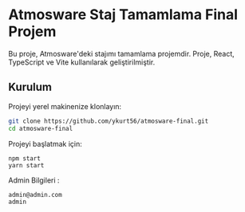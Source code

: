 # Atmosware Staj Tamamlama Final Projem

Bu proje, Atmosware'deki stajımı tamamlama projemdir. Proje, React, TypeScript ve Vite kullanılarak geliştirilmiştir.

## Kurulum

Projeyi yerel makinenize klonlayın:

```bash
git clone https://github.com/ykurt56/atmosware-final.git
cd atmosware-final
```

Projeyi başlatmak için:

```
npm start
yarn start
```

Admin Bilgileri :
```
admin@admin.com
admin
```
